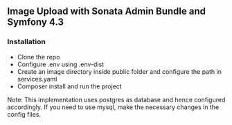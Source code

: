 ## Image Upload with Sonata Admin Bundle and Symfony 4.3

### Installation

* Clone the repo
* Configure .env using .env-dist 
* Create an image directory inside public folder and configure the path in services.yaml
* Composer install and run the project

Note: This implementation uses postgres as database and hence configured accordingly. If you need to use mysql, make the necessary changes in the config files.